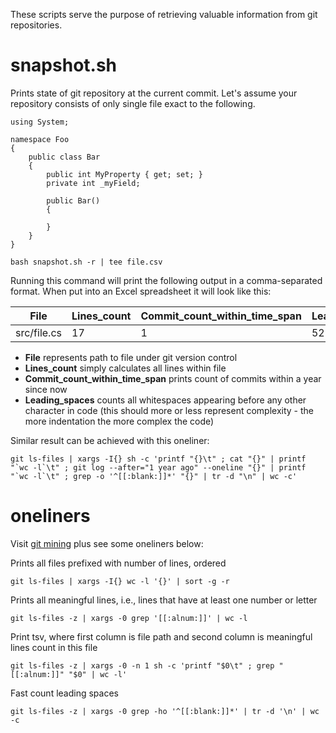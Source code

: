These scripts serve the purpose of retrieving valuable information from git repositories.

# snapshot.sh

Prints state of git repository at the current commit.
Let's assume your repository consists of only single file exact to the following.

```
using System;

namespace Foo
{
    public class Bar
    {
        public int MyProperty { get; set; }
        private int _myField;

        public Bar()
        {

        }
    }
}
```

```
bash snapshot.sh -r | tee file.csv
```

Running this command will print the following output in a comma-separated format.
When put into an Excel spreadsheet it will look like this:

| File          | Lines_count   | Commit_count_within_time_span | Leading_spaces |
| ------------- | ------------- | ----------------------------- | -------------- |
| src/file.cs   | 17            | 1                             | 52             |

- **File** represents path to file under git version control
- **Lines_count** simply calculates all lines within file
- **Commit_count_within_time_span** prints count of commits within a year since now
- **Leading_spaces** counts all whitespaces appearing before any other character in code (this should more or less represent complexity - the more indentation the more complex the code)

Similar result can be achieved with this oneliner:

```
git ls-files | xargs -I{} sh -c 'printf "{}\t" ; cat "{}" | printf "`wc -l`\t" ; git log --after="1 year ago" --oneline "{}" | printf "`wc -l`\t" ; grep -o '^[[:blank:]]*' "{}" | tr -d "\n" | wc -c'
```

# oneliners

Visit [git mining](https://objectequals.com/git-mining/) plus see some oneliners below:

Prints all files prefixed with number of lines, ordered

```
git ls-files | xargs -I{} wc -l '{}' | sort -g -r
```

Prints all meaningful lines, i.e., lines that have at least one number or letter

```
git ls-files -z | xargs -0 grep '[[:alnum:]]' | wc -l
```

Print tsv, where first column is file path and second column is meaningful lines count in this file

```
git ls-files -z | xargs -0 -n 1 sh -c 'printf "$0\t" ; grep "[[:alnum:]]" "$0" | wc -l'
```

Fast count leading spaces

```
git ls-files -z | xargs -0 grep -ho '^[[:blank:]]*' | tr -d '\n' | wc -c
```
